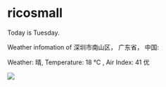 # ricosmall

Today is Tuesday.

Weather infomation of 深圳市南山区， 广东省， 中国: 

Weather: 晴, Temperature: 18 ℃ , Air Index: 41 优

<img src="https://github-readme-stats.vercel.app/api?username=ricosmall&show_icons=true" />
